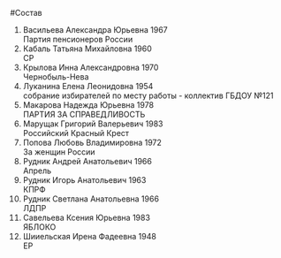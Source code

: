 #Состав
1. Васильева Александра Юрьевна 1967   
    Партия пенсионеров России
2. Кабаль Татьяна Михайловна 1960   
    СР
3. Крылова Инна Александровна 1970   
    Чернобыль-Нева
4. Луканина Елена Леонидовна 1954   
    собрание избирателей по месту работы - коллектив ГБДОУ №121
5. Макарова Надежда Юрьевна 1978   
    ПАРТИЯ ЗА СПРАВЕДЛИВОСТЬ
6. Марущак Григорий Валерьевич 1983   
    Российский Красный Крест
7. Попова Любовь Владимировна 1972   
    За женщин России
8. Рудник Андрей Анатольевич 1966   
    Апрель
9. Рудник Игорь Анатольевич 1963   
    КПРФ
10. Рудник Светлана Анатольевна 1966   
    ЛДПР
11. Савельева Ксения Юрьевна 1983   
    ЯБЛОКО
12. Шииельская Ирена Фадеевна 1948   
    ЕР
